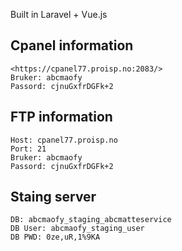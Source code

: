 Built in Laravel + Vue.js

## Cpanel information

```
<https://cpanel77.proisp.no:2083/>
Bruker: abcmaofy
Passord: cjnuGxfrDGFk+2

```

## FTP information

```
Host: cpanel77.proisp.no
Port: 21
Bruker: abcmaofy
Passord: cjnuGxfrDGFk+2

```

## Staing server

```
DB: abcmaofy_staging_abcmatteservice
DB User: abcmaofy_staging_user
DB PWD: 0ze,uR,1%9KA
```
